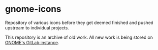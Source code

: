 gnome-icons
===========

Repository of various icons before they get deemed finished and pushed upstream to individual projects.

This repository is an archive of old work. All new work is being stored on [GNOME's GitLab instance](https://gitlab.gnome.org/Community/Design/).
